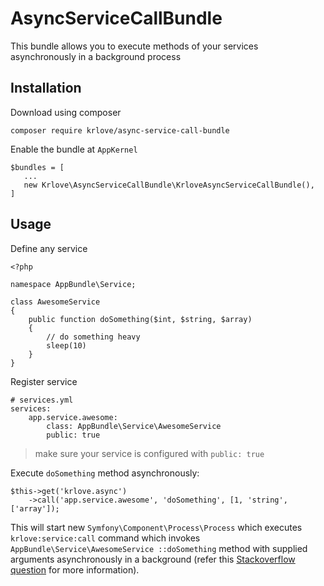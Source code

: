 AsyncServiceCallBundle
========================

This bundle allows you to execute methods of your services asynchronously in a background process

Installation
------------
Download using composer

`composer require krlove/async-service-call-bundle`

Enable the bundle at `AppKernel`

    $bundles = [
       ...
       new Krlove\AsyncServiceCallBundle\KrloveAsyncServiceCallBundle(),
    ]

Usage
-----
Define any service

    <?php
        
    namespace AppBundle\Service;
        
    class AwesomeService
    {
        public function doSomething($int, $string, $array)
        {
            // do something heavy
            sleep(10)
        }
    }

Register service

    # services.yml
    services:
        app.service.awesome:
            class: AppBundle\Service\AwesomeService
            public: true

> make sure your service is configured with `public: true`

Execute `doSomething` method asynchronously:

    $this->get('krlove.async')
        ->call('app.service.awesome', 'doSomething', [1, 'string', ['array']);

This will start new `Symfony\Component\Process\Process` which executes `krlove:service:call` command which invokes `AppBundle\Service\AwesomeService
::doSomething` method with supplied arguments asynchronously in a background (refer this [Stackoverflow question](https://stackoverflow.com/a/222445/1667170) for more information).